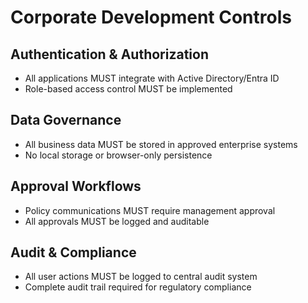 # Corporate Development Controls

## Authentication & Authorization
- All applications MUST integrate with Active Directory/Entra ID
- Role-based access control MUST be implemented

## Data Governance
- All business data MUST be stored in approved enterprise systems
- No local storage or browser-only persistence

## Approval Workflows
- Policy communications MUST require management approval
- All approvals MUST be logged and auditable

## Audit & Compliance
- All user actions MUST be logged to central audit system
- Complete audit trail required for regulatory compliance
